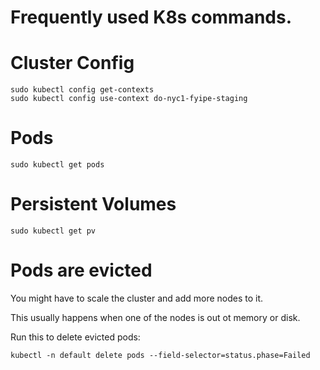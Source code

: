 # Frequently used K8s commands.

# Cluster Config

```
sudo kubectl config get-contexts
sudo kubectl config use-context do-nyc1-fyipe-staging
```

# Pods

```
sudo kubectl get pods
```

# Persistent Volumes

```
sudo kubectl get pv
```

# Pods are evicted

You might have to scale the cluster and add more nodes to it.

This usually happens when one of the nodes is out ot memory or disk.

Run this to delete evicted pods:

```
kubectl -n default delete pods --field-selector=status.phase=Failed
```
